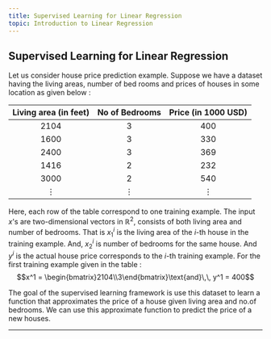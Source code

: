 ```yaml
---
title: Supervised Learning for Linear Regression
topic: Introduction to Linear Regression
---
```


## Supervised Learning for Linear Regression

Let us consider house price prediction example. Suppose we have a dataset having the living areas, number of bed rooms and prices of houses in some location as given below :


| Living area (in feet) | No of Bedrooms | Price (in 1000 USD) |
| :---: | :---: | :---: |
| 2104 | 3 | 400 |
| 1600 | 3 | 330 |
| 2400 | 3 | 369 |
| 1416 | 2 | 232 |
| 3000 | 2 | 540 |
| $\vdots$ | $\vdots$ | $\vdots$ |

Here, each row of the table correspond to one training example. The input  $x$'s are two-dimensional vectors in $\mathbb{R}^2$, consists of both living area and number of bedrooms. That is $x_{1}^{i}$ is the living area of the $i$-th house in the training example. And, $x_{2}^{i}$ is number of bedrooms for the same house. And $y^i$ is the actual house price corresponds to the $i$-th training example. For the first training example given in the table : $$x^1 = \begin{bmatrix}2104\\3\end{bmatrix}\text{and}\,\, y^1 = 400$$

The goal of the supervised learning framework is use this dataset to learn a function that approximates the price of a house given living area and no.of bedrooms. We can use this approximate function to predict the price of a new houses.

---
